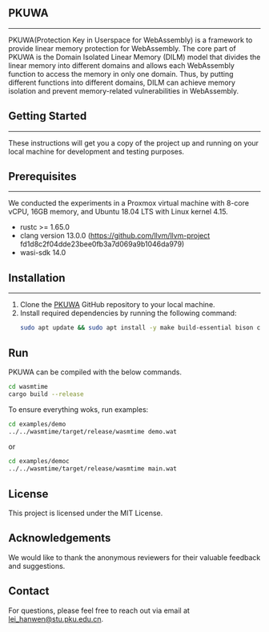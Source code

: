 ## PKUWA
---
PKUWA(Protection Key in Userspace for WebAssembly) is a framework to provide linear memory protection for WebAssembly. The core part of PKUWA is the Domain Isolated Linear Memory (DILM) model that divides the linear memory into different domains and allows each WebAssembly function to access the memory in only one domain. Thus, by putting different functions into different domains, DILM can achieve memory isolation and prevent memory-related vulnerabilities in WebAssembly.

## Getting Started
---
These instructions will get you a copy of the project up and running on your local machine for development and testing purposes.

## Prerequisites
---
We conducted the experiments in a Proxmox virtual machine with 8-core vCPU, 16GB memory, and Ubuntu 18.04 LTS with Linux kernel 4.15.
* rustc >= 1.65.0
* clang version 13.0.0 (https://github.com/llvm/llvm-project fd1d8c2f04dde23bee0fb3a7d069a9b1046da979)
* wasi-sdk 14.0

## Installation
---
1. Clone the [PKUWA](https://anonymous.4open.science/r/PKUWA-2321) GitHub repository to your local machine.
2. Install required dependencies by running the following command:
   ```sh
   sudo apt update && sudo apt install -y make build-essential bison clang linux-tools-common libssl-dev
   ```

## Run
PKUWA can be compiled with the below commands.
```sh
cd wasmtime
cargo build --release
```

To ensure everything woks, run examples:
```sh
cd examples/demo
../../wasmtime/target/release/wasmtime demo.wat
```
or
```sh
cd examples/democ
../../wasmtime/target/release/wasmtime main.wat
```

## License
This project is licensed under the MIT License.

## Acknowledgements
We would like to thank the anonymous reviewers for their valuable feedback and suggestions.

## Contact
For questions, please feel free to reach out via email at lei_hanwen@stu.pku.edu.cn.
